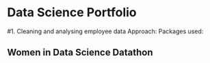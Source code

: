 # Data Science Portfolio

#1. Cleaning and analysing employee data
Approach:
Packages used:





## Women in Data Science Datathon
